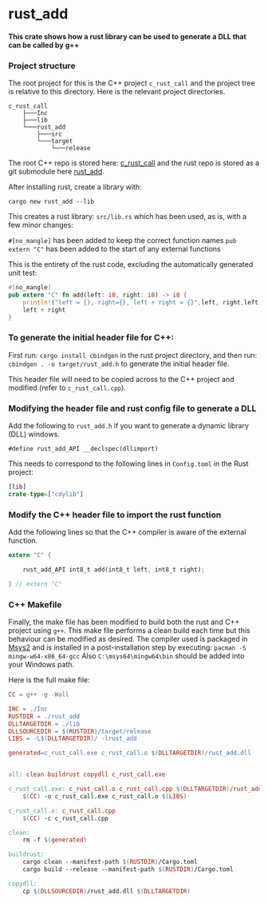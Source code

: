 # rust_add

#### This crate shows how a rust library can be used to generate a DLL that can be called by g++

### Project structure
The root project for this is the C++ project `c_rust_call` and the project tree is relative to this directory. Here is the relevant project directories.
```
c_rust_call
    ├───Inc
    ├───lib
    └───rust_add
        ├───src
        └───target
            └───release
```
The root C++ repo is stored here: [c_rust_call](http://aus-srv-dev2.lumen.com.au/paul.easter/c_rust_call) and the rust repo is stored as a git submodule here [rust_add](http://aus-srv-dev2.lumen.com.au/paul.easter/rust_add).

After installing rust, create a library with:

`cargo new rust_add --lib`

This creates a rust library:
`src/lib.rs`
which has been used, as is, with a few minor changes:

`#[no_mangle]` has been added to keep the correct function names
`pub extern "C"` has been added to the start of any external functions

This is the entirety of the rust code, excluding the automatically generated unit test:
```rust
#[no_mangle]
pub extern "C" fn add(left: i8, right: i8) -> i8 {
    println!("left = {}, right={}, left + right = {}",left, right,left + right);
    left + right
}
```

### To generate the initial header file for C++:
First run:
`cargo install cbindgen` in the rust project directory, and then run:
`cbindgen . -o target/rust_add.h` to generate the initial header file.

This header file will need to be copied across to the C++ project and modified (refer to `c_rust_call.cpp`).

### Modifying the header file and rust config file to generate a DLL
Add the following to `rust_add.h` if you want to generate a dynamic library (DLL) windows.

`#define rust_add_API __declspec(dllimport)`

This needs to correspond to the following lines in `Config.toml` in the Rust project:
```rust
[lib]
crate-type=["cdylib"]
```
### Modify the C++ header file to import the rust function
Add the following lines so that the C++ compiler is aware of the external function.

```rust
extern "C" {

    rust_add_API int8_t add(int8_t left, int8_t right);

} // extern "C" 
```
### C++ Makefile
Finally, the make file has been modified to build both the rust and C++ project using `g++`. This make file performs a clean build each time but this behaviour can be modified as desired. The compiler used is packaged in [Msys2](https://www.msys2.org/) and is installed in a post-installation step by executing:
`pacman -S mingw-w64-x86_64-gcc`
Also `C:\msys64\mingw64\bin` should be added into your Windows path.

Here is the full make file:

```makefile
CC = g++ -g -Wall

INC = ./Inc
RUSTDIR = ./rust_add
DLLTARGETDIR = ./lib
DLLSOURCEDIR = $(RUSTDIR)/target/release
LIBS = -L$(DLLTARGETDIR)/ -lrust_add

generated=c_rust_call.exe c_rust_call.o $(DLLTARGETDIR)/rust_add.dll


all: clean buildrust copydll c_rust_call.exe 

c_rust_call.exe: c_rust_call.o c_rust_call.cpp $(DLLTARGETDIR)/rust_add.dll
	$(CC) -o c_rust_call.exe c_rust_call.o $(LIBS)

c_rust_call.o: c_rust_call.cpp
	$(CC) -c c_rust_call.cpp 

clean:
	rm -f $(generated)

buildrust:
	cargo clean --manifest-path $(RUSTDIR)/Cargo.toml
	cargo build --release --manifest-path $(RUSTDIR)/Cargo.toml

copydll:
	cp $(DLLSOURCEDIR)/rust_add.dll $(DLLTARGETDIR)
```



